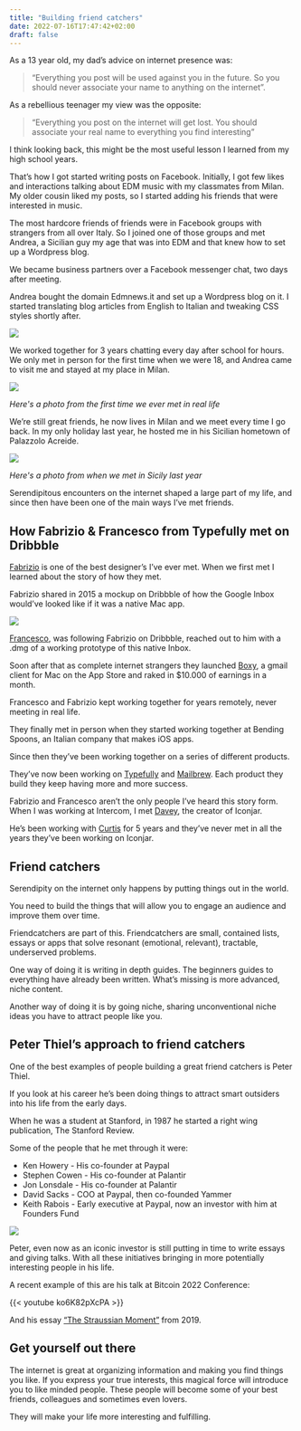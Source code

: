 ```yaml
---
title: "Building friend catchers"
date: 2022-07-16T17:47:42+02:00
draft: false
---
```


As a 13 year old, my dad’s advice on internet presence was:

> “Everything you post will be used against you in the future. So you should never associate your name to anything on the internet”.

As a rebellious teenager my view was the opposite:

> “Everything you post on the internet will get lost. You should associate your real name to everything you find interesting”

I think looking back, this might be the most useful lesson I learned from my high school years.

That’s how I got started writing posts on Facebook. Initially, I got few likes and interactions talking about EDM music with my classmates from Milan. My older cousin liked my posts, so I started adding his friends that were interested in music.

The most hardcore friends of friends were in Facebook groups with strangers from all over Italy. So I joined one of those groups and met Andrea, a Sicilian guy my age that was into EDM and that knew how to set up a Wordpress blog.

We became business partners over a Facebook messenger chat, two days after meeting.

Andrea bought the domain Edmnews.it and set up a Wordpress blog on it. I started translating blog articles from English to Italian and tweaking CSS styles shortly after.

![](/friendcatchers/edm-news-croatia.jpg)

We worked together for 3 years chatting every day after school for hours. We only met in person for the first time when we were 18, and Andrea came to visit me and stayed at my place in Milan.

![](/friendcatchers/ferro-andre.jpg)

_Here's a photo from the first time we ever met in real life_

We’re still great friends, he now lives in Milan and we meet every time I go back. In my only holiday last year, he hosted me in his Sicilian hometown of Palazzolo Acreide.

![](/friendcatchers/ferru-andre-2021.jpeg)

_Here's a photo from when we met in Sicily last year_

Serendipitous encounters on the internet shaped a large part of my life, and since then have been one of the main ways I’ve met friends.

## How Fabrizio & Francesco from Typefully met on Dribbble

[Fabrizio](https://fabrizio.so) is one of the best designer’s I’ve ever met. When we first met I learned about the story of how they met.

Fabrizio shared in 2015 a mockup on Dribbble of how the Google Inbox would’ve looked like if it was a native Mac app.

![](/friendcatchers/inbox-for-mac.jpeg)

[Francesco](https://twitter.com/frankdilo), was following Fabrizio on Dribbble, reached out to him with a .dmg of a working prototype of this native Inbox.

Soon after that as complete internet strangers they launched [Boxy](https://www.producthunt.com/products/boxy-2#boxy-3), a gmail client for Mac on the App Store and raked in $10.000 of earnings in a month.

Francesco and Fabrizio kept working together for years remotely, never meeting in real life.

They finally met in person when they started working together at Bending Spoons, an Italian company that makes iOS apps.

Since then they’ve been working together on a series of different products.

They’ve now been working on [Typefully](https://typefully.com) and [Mailbrew](https://mailbrew.com). Each product they build they keep having more and more success.

Fabrizio and Francesco aren’t the only people I’ve heard this story form. When I was working at Intercom, I met [Davey](https://twitter.com/daveyheuser), the creator of Iconjar.

He’s been working with [Curtis](https://twitter.com/curthard89) for 5 years and they’ve never met in all the years they’ve been working on Iconjar.

## Friend catchers

Serendipity on the internet only happens by putting things out in the world.

You need to build the things that will allow you to engage an audience and improve them over time.

Friendcatchers are part of this. Friendcatchers are small, contained lists, essays or apps that solve resonant (emotional, relevant), tractable, underserved problems.

One way of doing it is writing in depth guides. The beginners guides to everything have already been written. What’s missing is more advanced, niche content.

Another way of doing it is by going niche, sharing unconventional niche ideas you have to attract people like you.

## Peter Thiel’s approach to friend catchers

One of the best examples of people building a great friend catchers is Peter Thiel.

If you look at his career he’s been doing things to attract smart outsiders into his life from the early days.

When he was a student at Stanford, in 1987 he started a right wing publication, The Stanford Review.

Some of the people that he met through it were:

- Ken Howery - His co-founder at Paypal
- Stephen Cowen - His co-founder at Palantir
- Jon Lonsdale - His co-founder at Palantir
- David Sacks - COO at Paypal, then co-founded Yammer
- Keith Rabois - Early executive at Paypal, now an investor with him at Founders Fund

![](/friendcatchers/thiel-mafia.jpg)

Peter, even now as an iconic investor is still putting in time to write essays and giving talks. With all these initiatives bringing in more potentially interesting people in his life.

A recent example of this are his talk at Bitcoin 2022 Conference:

{{< youtube ko6K82pXcPA >}}

And his essay [“The Straussian Moment”](https://github.com/renebidart/papers/blob/master/straussian_moment.pdf) from 2019.

## Get yourself out there

The internet is great at organizing information and making you find things you like. If you express your true interests, this magical force will introduce you to like minded people. These people will become some of your best friends, colleagues and sometimes even lovers.

They will make your life more interesting and fulfilling.
